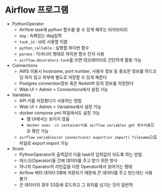 # Airflow 프로그램
- PythonOperator
    - Airflow task에 python 함수를 쓸 수 있게 해주는 라이브러리
    - `dag` : 속해있는 dag입력
    - `task_id` : id로 사용할 이름
    - `python_callable` : 실행할 파이썬 함수
    - `params` : 딕셔너리 형태로 파이썬 함수 인자 사용
    - `airflow.decorators.task`를 쓰면 데코레이터로 간단하게 활용 가능
- Connections
    - AWS 이용시 hostname, port number, 사용자 정보 등 중요한 정보를 하드코딩 하지 않고 외부에 별도로 저장할 수 있게 해준다
    - Postgres connection정보 혹은 Redshift 등의 정보를 저장한다
    - Web UI > Admin > Connections에서 설정 가능
- Variables
    - API 키를 저장했다가 사용하는 방법
    - Web UI > Admin > Variables에서 설정 가능
    - docker compose yml 파일에서도 설정 가능
        - 웹 UI에서는 보이지 않음
        - `docker exec -it container이름 airflow variables get 변수이름`으로 확인 가능
    - `airflow variables(or connections) export(or import) filename`으로 파일로 export import 가능
- Xcom
    - PythonOperator의 출력값이 다음 task의 입력값이 되도록 하는 방법
    - 태스크(Operator)들 간에 데이터를 주고 받기 위한 방식
    - 하나의 Operator의 리턴값을 다른 Operator에서 읽어가는 형태
    - Airflow 메타 데이터 DB에 저장되기 때문에 큰 데이터를 주고 받는데는 사용 불가
    - 큰 데이터의 경우 S3등에 로드하고 그 위치를 넘기는 것이 일반적